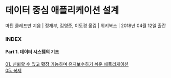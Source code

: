 # 데이터 중심 애플리케이션 설계

마틴 클레프만 지음 | 정재부, 김영준, 이도경 옮김 | 위키북스 | 2018년 04월 12일 출간

### INDEX

#### Part 1. 데이터 시스템의 기초
[01. 신뢰할 수 있고 확장 가능하며 유지보수하기 쉬운 애플리케이션](https://github.com/oh29oh29/read-and-learn/tree/master/books/designing-data-intensive-applications/Chapter01.md)  
[05. 복제](https://github.com/oh29oh29/read-and-learn/tree/master/books/designing-data-intensive-applications/Chapter05.md)  
